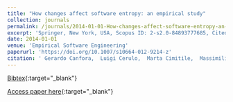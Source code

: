 ```yaml
---
title: "How changes affect software entropy: an empirical study"
collection: journals
permalink: /journals/2014-01-01-How-changes-affect-software-entropy-an-empirical-study
excerpt: 'Springer, New York, USA, Scopus ID: 2-s2.0-84893777685, Cited by: 35'
date: 2014-01-01
venue: 'Empirical Software Engineering'
paperurl: 'https://doi.org/10.1007/s10664-012-9214-z'
citation: ' Gerardo Canfora,  Luigi Cerulo,  Marta Cimitile,  Massimiliano Di Penta, &quot;How changes affect software entropy: an empirical study.&quot; Empirical Software Engineering, 2014.'
---
```

[Bibtex](https://dblp.org/rec/bib/journals/ese/CanforaCCP14){:target="_blank"}

[Access paper here](https://doi.org/10.1007/s10664-012-9214-z){:target="_blank"}
